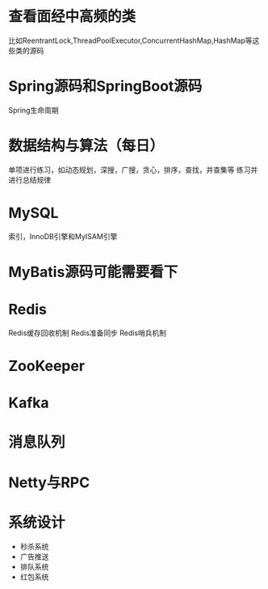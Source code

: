 # 查看面经中高频的类
比如ReentrantLock,ThreadPoolExecutor,ConcurrentHashMap,HashMap等这些类的源码

# Spring源码和SpringBoot源码
Spring生命周期

# 数据结构与算法（每日）
单项进行练习，如动态规划，深搜，广搜，贪心，排序，查找，并查集等
练习并进行总结规律

# MySQL
索引，InnoDB引擎和MyISAM引擎

# MyBatis源码可能需要看下

# Redis
Redis缓存回收机制
Redis准备同步
Redis哨兵机制

# ZooKeeper

# Kafka

# 消息队列

# Netty与RPC

# 系统设计
- 秒杀系统
- 广告推送
- 排队系统
- 红包系统
